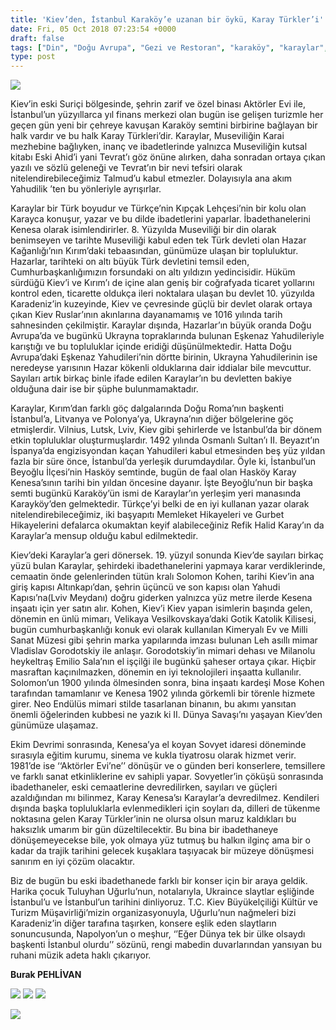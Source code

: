 ```yaml
---
title: 'Kiev’den, İstanbul Karaköy’e uzanan bir öykü, Karay Türkler’i'
date: Fri, 05 Oct 2018 07:23:54 +0000
draft: false
tags: ["Din", "Doğu Avrupa", "Gezi ve Restoran", "karaköy", "karaylar", "Kiev", "Kiev", "kültür", "Kültür ve Din", "Tarih", "tarih", "Yaşam"]
type: post
---
```


![](http://burakpehlivan.org/wp-content/uploads/2018/10/Ekran-Resmi-2018-10-05-10.56.24.png)




Kiev’in eski Suriçi bölgesinde, şehrin zarif ve özel binası Aktörler Evi ile, İstanbul’un yüzyıllarca yıl finans merkezi olan bugün ise gelişen turizmle her geçen gün yeni bir çehreye kavuşan Karaköy semtini birbirine bağlayan bir halk vardır ve bu halk Karay Türkleri’dir.  Karaylar, Museviliğin Karai mezhebine bağlıyken, inanç ve ibadetlerinde yalnızca Museviliğin kutsal kitabı Eski Ahid’i yani Tevrat’ı göz önüne alırken, daha sonradan ortaya çıkan yazılı ve sözlü geleneği ve Tevrat’ın bir nevi tefsiri olarak nitelendirebileceğimiz Talmud’u kabul etmezler. Dolayısıyla ana akım Yahudilik ’ten bu yönleriyle ayrışırlar.




Karaylar bir Türk boyudur ve Türkçe’nin Kıpçak Lehçesi’nin bir kolu olan Karayca konuşur, yazar ve bu dilde ibadetlerini yaparlar. İbadethanelerini Kenesa olarak isimlendirirler. 8. Yüzyılda Museviliği bir din olarak benimseyen ve tarihte Museviliği kabul eden tek Türk devleti olan Hazar Kağanlığı’nın Kırım’daki tebaasından, günümüze ulaşan bir topluluktur. Hazarlar, tarihteki on altı büyük Türk devletini temsil eden, Cumhurbaşkanlığımızın forsundaki on altı yıldızın yedincisidir. Hüküm sürdüğü Kiev’i ve Kırım’ı de içine alan geniş bir coğrafyada ticaret yollarını kontrol eden, ticarette oldukça ileri noktalara ulaşan bu devlet 10. yüzyılda Karadeniz’in kuzeyinde, Kiev ve çevresinde güçlü bir devlet olarak ortaya çıkan Kiev Ruslar’ının akınlarına dayanamamış ve 1016 yılında tarih sahnesinden çekilmiştir. Karaylar dışında, Hazarlar’ın büyük oranda Doğu Avrupa’da ve bugünkü Ukrayna topraklarında bulunan Eşkenaz Yahudileriyle karıştığı ve bu topluluklar içinde eridiği düşünülmektedir. Hatta Doğu Avrupa’daki Eşkenaz Yahudileri’nin dörtte birinin, Ukrayna Yahudilerinin ise neredeyse yarısının Hazar kökenli olduklarına dair iddialar bile mevcuttur. Sayıları artık birkaç binle ifade edilen Karaylar’ın bu devletten bakiye olduğuna dair ise bir şüphe bulunmamaktadır.




Karaylar, Kırım’dan farklı göç dalgalarında Doğu Roma’nın başkenti İstanbul’a, Litvanya ve Polonya’ya, Ukrayna’nın diğer bölgelerine göç etmişlerdir. Vilnius, Lutsk, Lviv, Kiev gibi şehirlerde ve İstanbul’da bir dönem etkin topluluklar oluşturmuşlardır. 1492 yılında Osmanlı Sultan’ı II. Beyazıt’ın İspanya’da engizisyondan kaçan Yahudileri kabul etmesinden beş yüz yıldan fazla bir süre önce, İstanbul’da yerleşik durumdaydılar. Öyle ki, İstanbul’un Beyoğlu İlçesi’nin Hasköy semtinde, bugün de faal olan Hasköy Karay Kenesa’sının tarihi bin yıldan öncesine dayanır. İşte Beyoğlu’nun bir başka semti bugünkü Karaköy’ün ismi de Karaylar’ın yerleşim yeri manasında Karayköy’den gelmektedir. Türkçe’yi belki de en iyi kullanan yazar olarak nitelendirebileceğimiz, iki başyapıtı Memleket Hikayeleri ve Gurbet Hikayelerini defalarca okumaktan keyif alabileceğiniz Refik Halid Karay’ın da Karaylar’a mensup olduğu kabul edilmektedir.




Kiev’deki Karaylar’a geri dönersek. 19. yüzyıl sonunda Kiev’de sayıları birkaç yüzü bulan Karaylar, şehirdeki ibadethanelerini yapmaya karar verdiklerinde, cemaatin önde gelenlerinden tütün kralı Solomon Kohen, tarihi Kiev’in ana giriş kapısı Altınkapı’dan, şehrin üçüncü ve son kapısı olan Yahudi Kapısı’na(Lviv Meydanı) doğru giderken yalnızca yüz metre ilerde Kesena inşaatı için yer satın alır. Kohen, Kiev’i Kiev yapan isimlerin başında gelen, dönemin en ünlü mimarı, Velikaya Vesilkovskaya’daki Gotik Katolik Kilisesi, bugün cumhurbaşkanlığı konuk evi olarak kullanılan Kimeryalı Ev ve Milli Sanat Müzesi gibi şehrin marka yapılarında imzası bulunan Leh asıllı mimar Vladislav Gorodotskiy ile anlaşır. Gorodotskiy’in mimari dehası ve Milanolu heykeltraş Emilio Sala’nın el işçilği ile bugünkü şaheser ortaya çıkar. Hiçbir masraftan kaçınılmazken, dönemin en iyi teknolojileri inşaatta kullanılır. Solomon’un 1900 yılında ölmesinden sonra, bina inşaatı kardeşi Mose Kohen tarafından tamamlanır ve Kenesa 1902 yılında görkemli bir törenle hizmete girer. Neo Endülüs mimari stilde tasarlanan binanın, bu akımı yansıtan önemli öğelerinden kubbesi ne yazık ki II. Dünya Savaşı’nı yaşayan Kiev’den günümüze ulaşamaz.




Ekim Devrimi sonrasında, Kenesa’ya el koyan Sovyet idaresi döneminde sırasıyla eğitim kurumu, sinema ve kukla tiyatrosu olarak hizmet verir. 1981’de ise ‘‘Aktörler Evi’ne’’ dönüşür ve o günden beri konserlere, temsillere ve farklı sanat etkinliklerine ev sahipli yapar. Sovyetler’in çöküşü sonrasında ibadethaneler, eski cemaatlerine devredilirken, sayıları ve güçleri azaldığından mı bilinmez, Karay Kenesa’sı Karaylar’a devredilmez. Kendileri dışında başka topluluklarla evlenmedikleri için soyları da, dilleri de tükenme noktasına gelen Karay Türkler’inin ne olursa olsun maruz kaldıkları bu haksızlık umarım bir gün düzeltilecektir. Bu bina bir ibadethaneye dönüşemeyecekse bile, yok olmaya yüz tutmuş bu halkın ilginç ama bir o kadar da trajik tarihini gelecek kuşaklara taşıyacak bir müzeye dönüşmesi sanırım en iyi çözüm olacaktır.




Biz de bugün bu eski ibadethanede farklı bir konser için bir araya geldik. Harika çocuk Tuluyhan Uğurlu’nun, notalarıyla, Ukraince slaytlar eşliğinde İstanbul’u ve İstanbul’un tarihini dinliyoruz. T.C. Kiev Büyükelçiliği Kültür ve Turizm Müşavirliği’mizin organizasyonuyla, Uğurlu’nun nağmeleri bizi Karadeniz’in diğer tarafına taşırken, konsere eşlik eden slaytların sonuncusunda, Napolyon’un o meşhur, ‘’Eğer Dünya tek bir ülke olsaydı başkenti İstanbul olurdu’’ sözünü, rengi mabedin duvarlarından yansıyan bu ruhani müzik adeta haklı çıkarıyor.




**Burak PEHLİVAN**


![](http://burakpehlivan.org/wp-content/uploads/2018/10/WhatsApp-Image-2018-10-05-at-10.17.53-1024x768.jpeg) ![](http://burakpehlivan.org/wp-content/uploads/2018/10/WhatsApp-Image-2018-10-05-at-10.17.54-1-1024x768.jpeg) ![](http://burakpehlivan.org/wp-content/uploads/2018/10/WhatsApp-Image-2018-10-05-at-10.17.54-1024x768.jpeg)

![](http://burakpehlivan.org/wp-content/uploads/2018/10/Ekran-Resmi-2018-10-05-10.21.56-1024x681.png)

